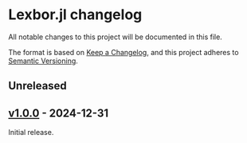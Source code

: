 # Lexbor.jl changelog

All notable changes to this project will be documented in this file.

The format is based on [Keep a Changelog](https://keepachangelog.com/en/1.0.0/),
and this project adheres to [Semantic Versioning](https://semver.org/spec/v2.0.0.html).

## Unreleased

## [v1.0.0] - 2024-12-31

Initial release.


<!-- Links generated by Changelog.jl -->

[v1.0.0]: https://github.com/MichaelHatherly/Lexbor.jl/releases/tag/v1.0.0
